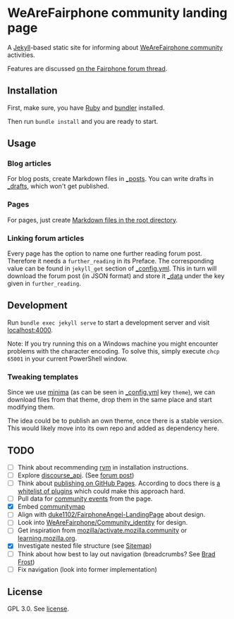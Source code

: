 # WeAreFairphone community landing page

A [Jekyll](http://jekyllrb.com/)-based static site for informing about
[WeAreFairphone community](https://www.fairphone.com/en/community/) activities.

Features are discussed [on the Fairphone forum thread](https://forum.fairphone.com/t/online-portal-for-fairphone-community/28956/).

## Installation

First, make sure, you have
[Ruby](https://www.ruby-lang.org/en/documentation/installation/) and
[bundler](https://bundler.io/) installed.

Then run `bundle install` and you are ready to start.

## Usage

### Blog articles

For blog posts, create Markdown files in [_posts](./_posts).
You can write drafts in [_drafts](./_drafts), which won't get published.

### Pages

For pages, just create [Markdown files in the root directory](https://jekyllrb.com/docs/pages/).

### Linking forum articles

Every page has the option to name one further reading forum post.
Therefore it needs a `further_reading` in its Preface.
The corresponding value can be found in `jekyll_get` section of
[_config.yml](./_config.yml).
This in turn will download the forum post (in JSON format) and store it
[_data](./_data) under the key given in `further_reading`.

## Development

Run `bundle exec jekyll serve` to start a development server and visit
[localhost:4000](http://localhost:4000/).  

Note: If you try running this on a Windows machine you might encounter problems with the character encoding. To solve this, simply execute `chcp 65001` in your current PowerShell window.

### Tweaking templates

Since we use [minima](https://github.com/jekyll/minima) (as can be seen in
[_config.yml](./config.yml) key `theme`), we can download files from that
theme, drop them in the same place and start modifying them.

The idea could be to publish an own theme, once there is a stable version.
This would likely move into its own repo and added as dependency here.

## TODO

* [ ] Think about recommending [rvm](https://rvm.io/) in installation instructions.
* [ ] Explore [discourse_api](https://github.com/discourse/discourse_api). (See [forum post](https://meta.discourse.org/t/discourse-plugin-for-static-site-generators-like-jekyll-or-octopress/7965))
* [ ] Think about [publishing on GitHub Pages](https://help.github.com/articles/about-supported-custom-domains/).
      According to docs there is [a whitelist of plugins](https://help.github.com/articles/configuring-jekyll-plugins/#default-plugins) which could make this approach hard.
* [ ] Pull data for [community events](https://www.fairphone.com/en/community/events/?event-category=community-event) from the page.
* [x] Embed [communitymap](https://forum.fairphone.com/tags/communitymap)
* [ ] Align with [duke1102/FairphoneAngel-LandingPage](https://github.com/duke1102/FairphoneAngel-LandingPage) about design.
* [ ] Look into [WeAreFairphone/Community_identity](https://github.com/WeAreFairphone/Community_identity) for design.
* [ ] Get inspiration from [mozilla/activate.mozilla.community](https://github.com/mozilla/activate.mozilla.community) or [learning.mozilla.org](https://learning.mozilla.org/).
* [x] Investigate nested file structure (see [Sitemap](http://localhost:4000/sitemap/))
* [ ] Think about how best to lay out navigation (breadcrumbs? See [Brad Frost](http://bradfrost.com/blog/web/complex-navigation-patterns-for-responsive-design/))
* [ ] Fix navigation (look into former implementation)

## License

GPL 3.0. See [license](./LICENSE).
